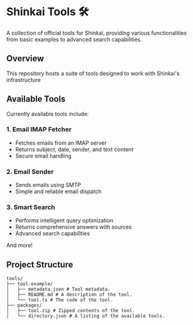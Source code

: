 # Shinkai Tools 🛠️

A collection of official tools for Shinkai, providing various functionalities from basic examples to advanced search capabilities.

## Overview

This repository hosts a suite of tools designed to work with Shinkai's infrastructure

## Available Tools

Currently available tools include:

### 1. Email IMAP Fetcher
- Fetches emails from an IMAP server
- Returns subject, date, sender, and text content
- Secure email handling

### 2. Email Sender
- Sends emails using SMTP
- Simple and reliable email dispatch

### 3. Smart Search
- Performs intelligent query optimization
- Returns comprehensive answers with sources
- Advanced search capabilities

And more!

## Project Structure
```
tools/
├── tool-example/
│   ├── metadata.json # Tool metadata.
│   ├── README.md # A description of the tool.
│   └── tool.ts # The code of the tool.
├── packages/
│   ├── tool.zip # Zipped contents of the tool.
│   └── directory.json # A listing of the available tools.
```